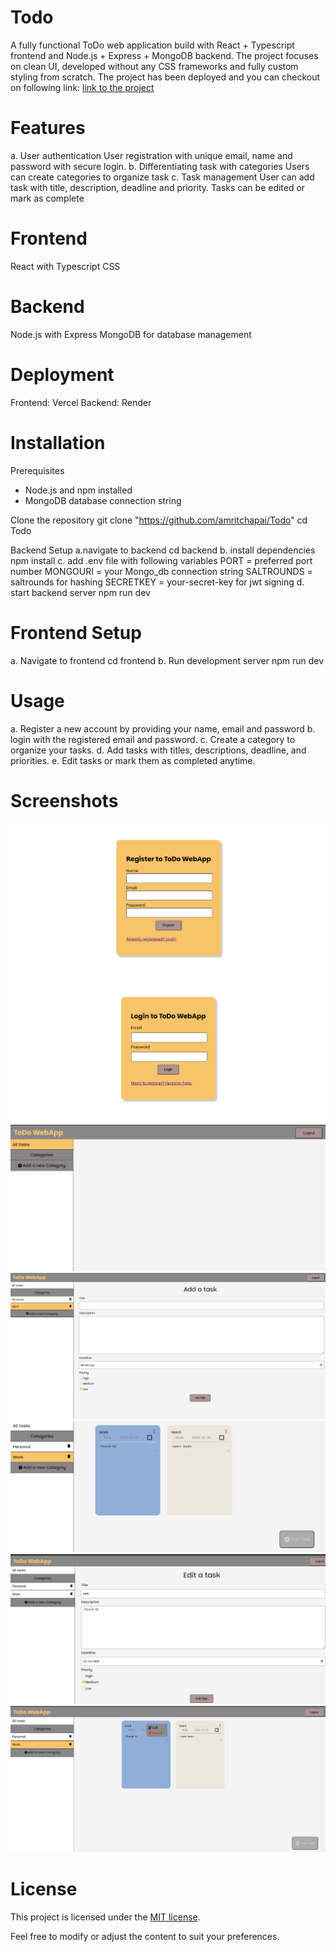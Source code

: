 # Todo

A fully functional ToDo web application build with React + Typescript frontend and Node.js + Express + MongoDB backend. The project focuses on clean UI, developed without any CSS frameworks and fully custom styling from scratch.
The project has been deployed and you can checkout on following link:
[link to the project](https://todo-sand-five.vercel.app/)

# Features

a. User authentication
User registration with unique email, name and password with secure login.
b. Differentiating task with categories
Users can create categories to organize task
c. Task management
User can add task with title, description, deadline and priority. Tasks can be edited or mark as complete

# Frontend

React with Typescript
CSS

# Backend

Node.js with Express
MongoDB for database management

# Deployment

Frontend: Vercel
Backend: Render

# Installation

Prerequisites

- Node.js and npm installed
- MongoDB database connection string

Clone the repository
git clone "https://github.com/amritchapai/Todo"
cd Todo

Backend Setup
a.navigate to backend
cd backend
b. install dependencies
npm install
c. add .env file with following variables
PORT = preferred port number
MONGOURI = your Mongo_db connection string
SALTROUNDS = saltrounds for hashing
SECRETKEY = your-secret-key for jwt signing
d. start backend server
npm run dev

# Frontend Setup

a. Navigate to frontend
cd frontend
b. Run development server
npm run dev

# Usage

a. Register a new account by providing your name, email and password
b. login with the registered email and password.
c. Create a category to organize your tasks.
d. Add tasks with titles, descriptions, deadline, and priorities.
e. Edit tasks or mark them as completed anytime.

# Screenshots

![login_page](register.png)
![register_page](login.png)
![landing_page](landing.png)
![add_task](addTask.png)
![category](category.png)
![edit_task](edit.png)
![options](options.png)

# License

This project is licensed under the [MIT license](https://opensource.org/license/mit).

Feel free to modify or adjust the content to suit your preferences.
